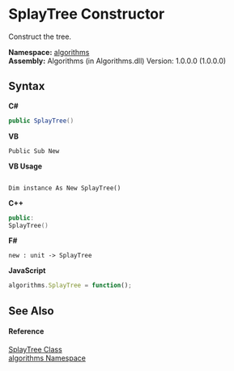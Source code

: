# SplayTree Constructor 
 

Construct the tree.

**Namespace:**&nbsp;<a href="82f88b43-fdc9-bc99-9558-75fce96d448f">algorithms</a><br />**Assembly:**&nbsp;Algorithms (in Algorithms.dll) Version: 1.0.0.0 (1.0.0.0)

## Syntax

**C#**<br />
``` C#
public SplayTree()
```

**VB**<br />
``` VB
Public Sub New
```

**VB Usage**<br />
``` VB Usage

Dim instance As New SplayTree()
```

**C++**<br />
``` C++
public:
SplayTree()
```

**F#**<br />
``` F#
new : unit -> SplayTree
```

**JavaScript**<br />
``` JavaScript
algorithms.SplayTree = function();
```


## See Also


#### Reference
<a href="226b57a6-0773-b753-0022-c1f8d64bdcca">SplayTree Class</a><br /><a href="82f88b43-fdc9-bc99-9558-75fce96d448f">algorithms Namespace</a><br />